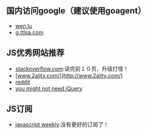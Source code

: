 ## 国内访问google（建议使用goagent）
- [wen.lu](https://wen.lu)
- [g.ttlsa.com](http://g.ttlsa.com)

## JS优秀网站推荐
- [stackoverflow.com](http://stackoverflow.com/questions/tagged/javascript):读完前１０页，升级打怪！
- [www.2ality.com/](http://www.2ality.com/)
- [reddit](http://www.reddit.com/r/javascript/)
- [you might not need jQuery](http://youmightnotneedjquery.com/)

## JS订阅
- [javascript weekly](http://javascriptweekly.com/issues):没有更好的订阅了！

